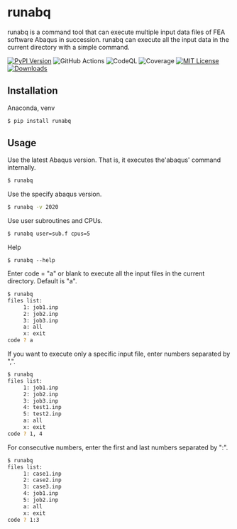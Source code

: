 # runabq

runabq is a command tool that can execute multiple input data files of FEA software Abaqus in succession.
runabq can execute all the input data in the current directory with a simple command.


[![PyPI Version](https://img.shields.io/pypi/v/runabq.svg??style=flat)](https://pypi.org/project/runabq/)
![GitHub Actions](https://github.com/simulation-lab/runabq/workflows/GitHub%20Actions/badge.svg)
![CodeQL](https://github.com/simulation-lab/runabq/workflows/CodeQL/badge.svg)
![Coverage](https://psycho-frame.com/github/workflows/runabq/badge-coverage.svg)
[![MIT License](http://img.shields.io/badge/license-MIT-blue.svg?style=flat)](LICENSE)
[![Downloads](https://pepy.tech/badge/runabq)](https://pepy.tech/project/runabq)


## Installation

Anaconda, venv

```sh
$ pip install runabq
```



## Usage

Use the latest Abaqus version. That is, it executes the'abaqus' command internally.

```sh
$ runabq
```

Use the specify abaqus version.

```sh
$ runabq -v 2020
```

Use user subroutines and CPUs.

```sh
$ runabq user=sub.f cpus=5
```

Help

```
$ runabq --help
```

Enter code = "a" or blank to execute all the input files in the current directory. Default is "a".

```sh
$ runabq
files list:
     1: job1.inp
     2: job2.inp
     3: job3.inp
     a: all
     x: exit
code ? a
```

If you want to execute only a specific input file, enter numbers separated by ",".

```sh
$ runabq
files list:
     1: job1.inp
     2: job2.inp
     3: job3.inp
     4: test1.inp
     5: test2.inp
     a: all
     x: exit
code ? 1, 4
```

For consecutive numbers, enter the first and last numbers separated by ":".

```sh
$ runabq
files list:
     1: case1.inp
     2: case2.inp
     3: case3.inp
     4: job1.inp
     5: job2.inp
     a: all
     x: exit
code ? 1:3
```
